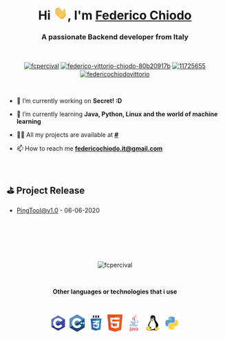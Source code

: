 <!--### Hi there 👋-->

<!--
**FCPercival/FCPercival** is a ✨ _special_ ✨ repository because its `README.md` (this file) appears on your GitHub profile.

Here are some ideas to get you started:

- 🔭 I’m currently working on ...
- 🌱 I’m currently learning ...
- 👯 I’m looking to collaborate on ...
- 🤔 I’m looking for help with ...
- 💬 Ask me about ...
- 📫 How to reach me: ...
- 😄 Pronouns: ...
- ⚡ Fun fact: ...
-->




<h1 align="center">Hi <img src="https://github.com/FCPercival/blackcater/raw/master/images/Hi.gif" height="32" />, I'm <a href="#" target="_blank">Federico Chiodo</a> </h1>
<h3 align="center">A passionate Backend developer from Italy</h3>



<br>
<p align="center">
<a href="https://dev.to/fcpercival" target="blank"><img align="center" src="https://cdn.jsdelivr.net/npm/simple-icons@3.0.1/icons/dev-dot-to.svg" alt="fcpercival" height="30" width="30" /></a>
<a href="https://linkedin.com/in/federico-vittorio-chiodo-80b20917b" target="blank"><img align="center" src="https://cdn.jsdelivr.net/npm/simple-icons@3.0.1/icons/linkedin.svg" alt="federico-vittorio-chiodo-80b20917b" height="30" width="30" /></a>
<a href="https://stackoverflow.com/users/11725655" target="blank"><img align="center" src="https://cdn.jsdelivr.net/npm/simple-icons@3.0.1/icons/stackoverflow.svg" alt="11725655" height="30" width="30" /></a>
<a href="https://instagram.com/federicochiodovittorio" target="blank"><img align="center" src="https://cdn.jsdelivr.net/npm/simple-icons@3.0.1/icons/instagram.svg" alt="federicochiodovittorio" height="30" width="30" /></a>
</p>

<br>

- 🔭 I’m currently working on **Secret! :D**

- 🌱 I’m currently learning **Java, Python, Linux and the world of machine learning**

- 👨‍💻 All my projects are available at [**#**](https://###/)

- 📫 How to reach me **federicochiodo.it@gmail.com**
<br>

<!-- github_plugin_start -->

## ⛳️ Project Release

- <a href='https://github.com/FCPercival/PingTool/releases' target='_blank'>PingTool@v1.0</a> - 06-06-2020

<!-- github_plugin_end -->





<br>
<!--<p align="center">&nbsp;<img align="center" src="https://github-readme-stats.vercel.app/api?username=fcpercival&show_icons=true" alt="fcpercival" /></p> -->
</br>

<!-- github_plugin_start -->
## 
<br>
<p align="center"><img align="center" src="https://github-readme-stats.vercel.app/api/top-langs/?username=fcpercival&layout=compact" alt="fcpercival" /></p>
</br>
<p align="center"><b>Other languages or technologies that i use </b></p>
<br>
<p align="center"><img src="https://raw.githubusercontent.com/FCPercival/FCPercival/master/icons/c-programming.png" alt="c" width="40" height="40"/> <img src="https://raw.githubusercontent.com/FCPercival/FCPercival/master/icons/c.png" alt="c++" width="40" height="40"/> <img src="https://raw.githubusercontent.com/FCPercival/FCPercival/master/icons/css.png" alt="css3" width="40" height="40"/> <img src="https://raw.githubusercontent.com/FCPercival/FCPercival/master/icons/html.png" alt="html5" width="40" height="40"/> <img src="https://raw.githubusercontent.com/FCPercival/FCPercival/master/icons/java.png" alt="java" width="40" height="40"/> <!--<img src="https://raw.githubusercontent.com/FCPercival/FCPercival/master/icons/kube.png" alt="kubernetes" width="40" height="40"/> --> <img src="https://raw.githubusercontent.com/FCPercival/FCPercival/master/icons/linux.png" alt="linux" width="40" height="40"/> <img src="https://raw.githubusercontent.com/FCPercival/FCPercival/master/icons/python.png" alt="python" width="40" height="40"/></p>

<!-- github_plugin_end -->




